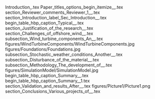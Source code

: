 Introduction_.tex
Paper_titles_options_begin_itemize__.tex
section_Reviewer_comments_Reviewer_1__.tex
section_Introduction_label_Sec_Introduction__.tex
begin_table_hbp_caption_Typical__.tex
section_Justification_of_the_research__.tex
section_Challenges_of_offshore_wind__.tex
subsection_Wind_turbine_components_An__.tex
figures/WindTurbineComponents/WindTurbineComponents.jpg
figures/Foundations/Foundations.jpg
subsection_Stochastic_weather_conditions_Another__.tex
subsection_Disturbance_of_the_material__.tex
subsection_Methodology_The_development_of__.tex
figures/SimulationModel/SimulationModel.jpg
begin_table_hbp_caption_Summary__.tex
begin_table_hbp_caption_Summary__1.tex
section_Validation_and_results_After__.tex
figures/Picture1/Picture1.png
section_Conclusions_Various_projects_of__.tex
